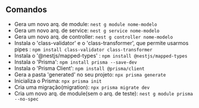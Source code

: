 ## Comandos

- Gera um novo arq. de module: `nest g module nome-modelo`
- Gera um novo arq. de service: `nest g service nome-modelo`
- Gera um novo arq. de controller: `nest g controller nome-modelo`
- Instala o 'class-validator' e o 'class-transformer', que permite usarmos pipes : `npm install class-validator class-transformer`
- Instala o '@nestjs/mapped-types' : `npm install @nestjs/mapped-types`
- Instala o 'Prisma': `npm install prisma --save-dev`
- Instala o 'Prisma Client': `npm install @prisma/client`
- Gera a pasta 'generated' no seu projeto: `npx prisma generate`
- Inicializa o Prisma: `npx prisma init`
- Cria uma migração(migration): `npx prisma migrate dev`
- Cria um novo arq. de module(sem o arq. de teste): `nest g module prisma --no-spec`
